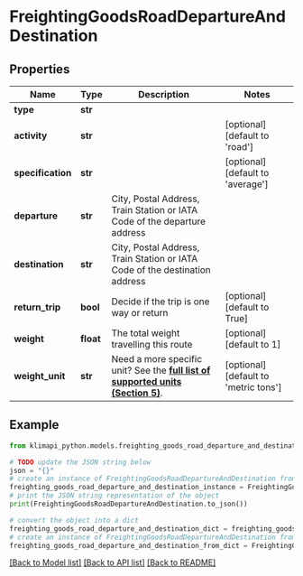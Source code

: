 # FreightingGoodsRoadDepartureAndDestination


## Properties

Name | Type | Description | Notes
------------ | ------------- | ------------- | -------------
**type** | **str** |  | 
**activity** | **str** |  | [optional] [default to 'road']
**specification** | **str** |  | [optional] [default to 'average']
**departure** | **str** | City, Postal Address, Train Station or IATA Code of the departure address | 
**destination** | **str** | City, Postal Address, Train Station or IATA Code of the destination address | 
**return_trip** | **bool** | Decide if the trip is one way or return | [optional] [default to True]
**weight** | **float** | The total weight travelling this route | [optional] [default to 1]
**weight_unit** | **str** | Need a more specific unit? See the **[full list of supported units (Section 5)](https://convert.js.org/types/_unitsbymeasureraw)**. | [optional] [default to 'metric tons']

## Example

```python
from klimapi_python.models.freighting_goods_road_departure_and_destination import FreightingGoodsRoadDepartureAndDestination

# TODO update the JSON string below
json = "{}"
# create an instance of FreightingGoodsRoadDepartureAndDestination from a JSON string
freighting_goods_road_departure_and_destination_instance = FreightingGoodsRoadDepartureAndDestination.from_json(json)
# print the JSON string representation of the object
print(FreightingGoodsRoadDepartureAndDestination.to_json())

# convert the object into a dict
freighting_goods_road_departure_and_destination_dict = freighting_goods_road_departure_and_destination_instance.to_dict()
# create an instance of FreightingGoodsRoadDepartureAndDestination from a dict
freighting_goods_road_departure_and_destination_from_dict = FreightingGoodsRoadDepartureAndDestination.from_dict(freighting_goods_road_departure_and_destination_dict)
```
[[Back to Model list]](../README.md#documentation-for-models) [[Back to API list]](../README.md#documentation-for-api-endpoints) [[Back to README]](../README.md)


